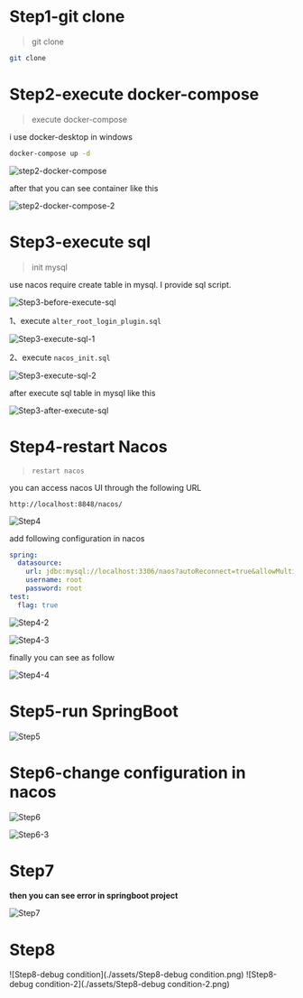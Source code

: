 # Step1-git clone 

> git clone 

```bash
git clone 
```





# Step2-execute docker-compose

> execute docker-compose

i use docker-desktop in windows 

```bash
docker-compose up -d
```

![step2-docker-compose](./assets/step2-docker-compose.png)

after that you can see container like this

![step2-docker-compose-2](./assets/step2-docker-compose-2.png)



# Step3-execute sql

> init mysql

use nacos require create table in mysql. I provide sql script.

![Step3-before-execute-sql](./assets/Step3-before-execute-sql.png)

1、execute `alter_root_login_plugin.sql`

![Step3-execute-sql-1](./assets/Step3-execute-sql-1.png)

2、execute `nacos_init.sql`

![Step3-execute-sql-2](./assets/Step3-execute-sql-2.png)

after execute sql table in mysql like this

![Step3-after-execute-sql](./assets/Step3-after-execute-sql.png)

# Step4-restart Nacos

> `restart nacos`

you can access nacos UI through the following URL 

```http
http://localhost:8848/nacos/
```

![Step4](./assets/Step4.png)

add following configuration in nacos

```yaml
spring:
  datasource:
    url: jdbc:mysql://localhost:3306/naos?autoReconnect=true&allowMultiQueries=true&sslMode=DISABLED&useUnicode=true&characterEncoding=UTF8&useLocalSessionState=true&connectionTimeZone=UTC
    username: root
    password: root
test:
  flag: true
```

![Step4-2](./assets/Step4-2.png)

![Step4-3](./assets/Step4-3.png)

finally you can see as follow

![Step4-4](./assets/Step4-4.png)

# Step5-run SpringBoot 

![Step5](./assets/Step5.png)

# Step6-change configuration in nacos

![Step6](./assets/Step6.png)

![Step6-3](./assets/Step6-3.png)

# Step7

**then you can see error in springboot project**

![Step7](./assets/Step7.png)

# Step8
![Step8-debug condition](./assets/Step8-debug condition.png)
![Step8-debug condition-2](./assets/Step8-debug condition-2.png)